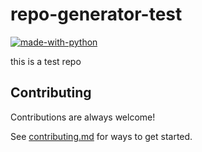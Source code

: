 # repo-generator-test
[![made-with-python](https://img.shields.io/badge/Made%20with-Python-1f425f.svg)](https://www.python.org/)

this is a test repo

## Contributing

Contributions are always welcome!

See [contributing.md](./CONTRIBUTING.md) for ways to get started.